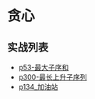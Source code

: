 # 贪心

## 实战列表
  - [p53-最大子序和](../problem/p53-maximum-subarray.md)
  - [p300-最长上升子序列](../problem/p300-longest-increasing-subsequence.md)
  - [p134_加油站](../problem/p134_加油站.md)

